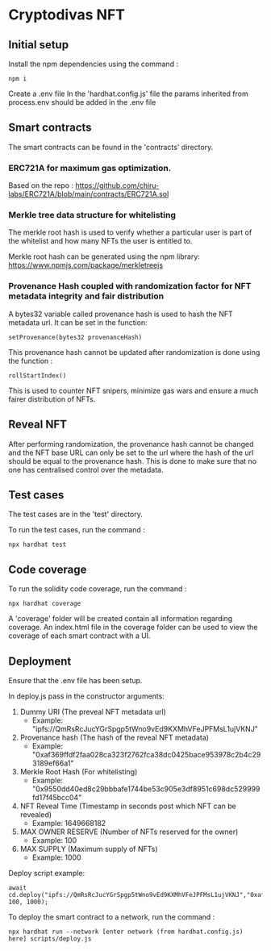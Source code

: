# Cryptodivas NFT

## Initial setup

Install the npm dependencies using the command :
```
npm i
```
Create a .env file
In the 'hardhat.config.js' file the params inherited from process.env should be added in the .env file


## Smart contracts

The smart contracts can be found in the 'contracts' directory.

### ERC721A for maximum gas optimization.

Based on the repo : https://github.com/chiru-labs/ERC721A/blob/main/contracts/ERC721A.sol


### Merkle tree data structure for whitelisting

The merkle root hash is used to verify whether a particular user is part of the whitelist and how many NFTs the user is entitled to.

Merkle root hash can be generated using the npm library: https://www.npmjs.com/package/merkletreejs


### Provenance Hash coupled with randomization factor for NFT metadata integrity and fair distribution

A bytes32 variable called provenance hash is used to hash the NFT metadata url. It can be set in the function:
```
setProvenance(bytes32 provenanceHash)
```


This provenance hash cannot be updated after randomization is done using the function :
```
rollStartIndex()
```
This is used to counter NFT snipers, minimize gas wars and ensure a much fairer distribution of NFTs.

## Reveal NFT

After performing randomization, the provenance hash cannot be changed and the NFT base URL can only be set to the url where the hash of the url should be equal to the provenance hash.
This is done to make sure that no one has centralised control over the metadata.


## Test cases

The test cases are in the 'test' directory.

To run the test cases, run the command :

```
npx hardhat test
```

## Code coverage

To run the solidity code coverage, run the command :

```
npx hardhat coverage
```

A 'coverage' folder will be created contain all information regarding coverage.
An index.html file in the coverage folder can be used to view the coverage of each smart contract with a UI.

## Deployment

Ensure that the .env file has been setup.

In deploy.js pass in the constructor arguments:
1. Dummy URI (The preveal NFT metadata url)
    * Example: "ipfs://QmRsRcJucYGrSpgp5tWno9vEd9KXMhVFeJPFMsL1ujVKNJ"
2. Provenance hash (The hash of the reveal NFT metadata)
    * Example: "0xaf369ffdf2faa028ca323f2762fca38dc0425bace953978c2b4c293189ef66a1"
3. Merkle Root Hash (For whitelisting)
    * Example: "0x9550dd40ed8c29bbbafe1744be53c905e3df8951c698dc529999fd17f45bcc04"
4. NFT Reveal Time (Timestamp in seconds post which NFT can be revealed)
    * Example: 1649668182
5. MAX OWNER RESERVE (Number of NFTs reserved for the owner)
    * Example: 100
6. MAX SUPPLY (Maximum supply of NFTs)
    * Example: 1000

Deploy script example: 
```
await cd.deploy("ipfs://QmRsRcJucYGrSpgp5tWno9vEd9KXMhVFeJPFMsL1ujVKNJ","0xaf369ffdf2faa028ca323f2762fca38dc0425bace953978c2b4c293189ef66a1","0x9550dd40ed8c29bbbafe1744be53c905e3df8951c698dc529999fd17f45bcc04",1649668182, 100, 1000);
```

To deploy the smart contract to a network, run the command :

```
npx hardhat run --network [enter network (from hardhat.config.js) here] scripts/deploy.js
```